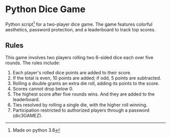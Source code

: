 # Python Dice Game
Python script[^fn] for a two-player dice game. The game features colorful aesthetics, password protection, and a leaderboard to track top scores.

## Rules
This game involves two players rolling two 6-sided dice each over five rounds. The rules include: 
1. Each player's rolled dice points are added to their score.
2. If the total is even, 10 points are added; if odd, 5 points are subtracted.
3. Rolling a double grants an extra die roll, adding its points to the score.
4. Scores cannot drop below 0.
5. The highest score after five rounds wins. And they are added to the leaderboard.
6. Ties resolved by rolling a single die, with the higher roll winning.
7. Participation restricted to authorized players through a password (dic3GAMEZ).


[^fn]: Made on python 3.8
